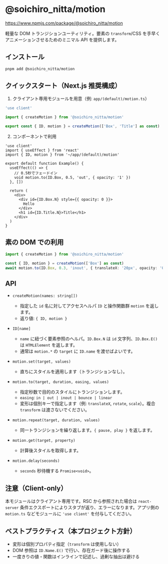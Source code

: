 # @soichiro_nitta/motion

https://www.npmjs.com/package/@soichiro_nitta/motion

軽量な DOM トランジションユーティリティ。要素の `transform`/CSS を手早くアニメーションさせるためのミニマル API を提供します。

## インストール

```bash
pnpm add @soichiro_nitta/motion
```

## クイックスタート（Next.js 推奨構成）

1. クライアント専用モジュールを用意（例: `app/(default)/motion.ts`）

```ts
'use client'

import { createMotion } from '@soichiro_nitta/motion'

export const { ID, motion } = createMotion(['Box', 'Title'] as const)
```

2. コンポーネントで利用

```tsx
'use client'
import { useEffect } from 'react'
import { ID, motion } from '~/app/(default)/motion'

export default function Example() {
  useEffect(() => {
    // 0.5秒でフェードイン
    void motion.to(ID.Box, 0.5, 'out', { opacity: '1' })
  }, [])

  return (
    <div>
      <div id={ID.Box.N} style={{ opacity: 0 }}>
        Hello
      </div>
      <h1 id={ID.Title.N}>Title</h1>
    </div>
  )
}
```

## 素の DOM での利用

```ts
import { createMotion } from '@soichiro_nitta/motion'

const { ID, motion } = createMotion(['Box'] as const)
await motion.to(ID.Box, 0.3, 'inout', { translateX: '20px', opacity: '0.8' })
```

## API

- `createMotion(names: string[])`

  - 指定した `id` 名に対してアクセスヘルパ `ID` と操作関数群 `motion` を返します。
  - 返り値: `{ ID, motion }`

- `ID[name]`

  - `name` に紐づく要素参照のヘルパ。`ID.Box.N` は `id` 文字列、`ID.Box.E()` は `HTMLElement` を返します。
  - 通常は `motion.*` の `target` に `ID.name` を渡せばよいです。

- `motion.set(target, values)`

  - 直ちにスタイルを適用します（トランジションなし）。

- `motion.to(target, duration, easing, values)`

  - 指定秒数で目的のスタイルにトランジションします。
  - `easing`: `in | out | inout | bounce | linear`
  - 変形は個別キーで指定します（例: `translateX`, `rotate`, `scale`）。複合 `transform` は渡さないでください。

- `motion.repeat(target, duration, values)`

  - 同一トランジションを繰り返します。`{ pause, play }` を返します。

- `motion.get(target, property)`

  - 計算後スタイルを取得します。

- `motion.delay(seconds)`
  - `seconds` 秒待機する `Promise<void>`。

## 注意（Client-only）

本モジュールはクライアント専用です。RSC から参照された場合は `react-server` 条件エクスポートによりスタブが返り、エラーになります。アプリ側の `motion.ts` などモジュールに `'use client'` を付与してください。

## ベストプラクティス（本プロジェクト方針）

- 変形は個別プロパティ指定（`transform` は使用しない）
- DOM 参照は `ID.Name.E()` で行い、存在ガード後に操作する
- 一度きりの値・関数はインラインで記述し、過剰な抽出は避ける
